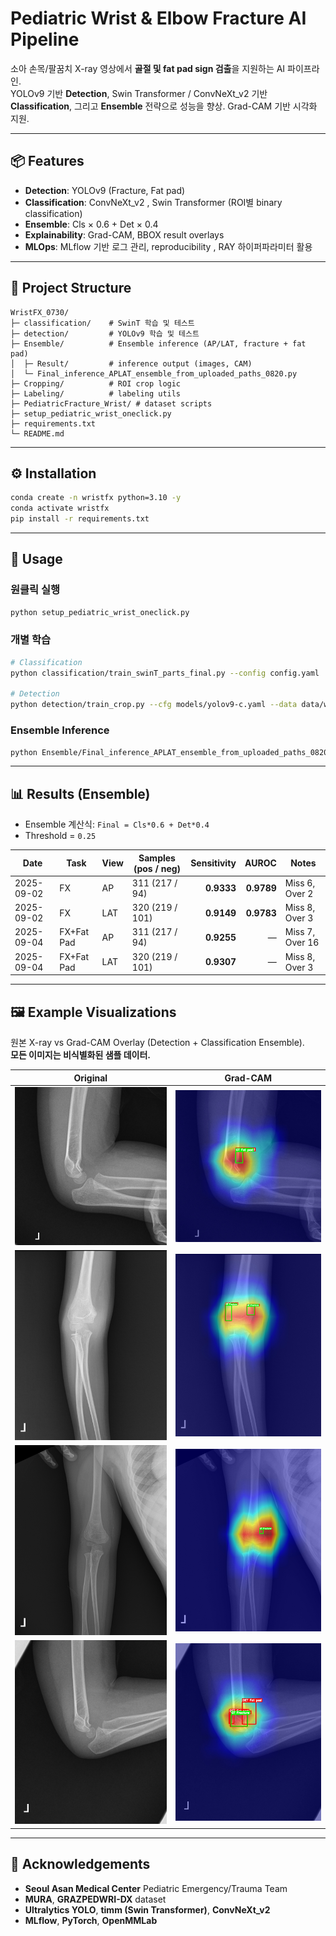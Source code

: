 # Pediatric Wrist & Elbow Fracture AI Pipeline

소아 손목/팔꿈치 X-ray 영상에서 **골절 및 fat pad sign 검출**을 지원하는 AI 파이프라인.  
YOLOv9 기반 **Detection**, Swin Transformer  / ConvNeXt_v2 기반 **Classification**, 그리고 **Ensemble** 전략으로 성능을 향상. Grad-CAM 기반 시각화 지원.

---

## 📦 Features
- **Detection**: YOLOv9 (Fracture, Fat pad)
- **Classification**: ConvNeXt_v2 , Swin Transformer (ROI별 binary classification)
- **Ensemble**: Cls × 0.6 + Det × 0.4
- **Explainability**: Grad-CAM, BBOX result overlays
- **MLOps**: MLflow 기반 로그 관리, reproducibility , RAY 하이퍼파라미터 활용

---

## 📂 Project Structure
```
WristFX_0730/
├─ classification/    # SwinT 학습 및 테스트
├─ detection/         # YOLOv9 학습 및 테스트
├─ Ensemble/          # Ensemble inference (AP/LAT, fracture + fat pad)
│  ├─ Result/         # inference output (images, CAM)
│  └─ Final_inference_APLAT_ensemble_from_uploaded_paths_0820.py
├─ Cropping/          # ROI crop logic
├─ Labeling/          # labeling utils
├─ PediatricFracture_Wrist/ # dataset scripts
├─ setup_pediatric_wrist_oneclick.py
├─ requirements.txt
└─ README.md
```

---

## ⚙️ Installation
```bash
conda create -n wristfx python=3.10 -y
conda activate wristfx
pip install -r requirements.txt
```

---

## 🚀 Usage

### 원클릭 실행
```bash
python setup_pediatric_wrist_oneclick.py
```

### 개별 학습
```bash
# Classification
python classification/train_swinT_parts_final.py --config config.yaml

# Detection
python detection/train_crop.py --cfg models/yolov9-c.yaml --data data/wrist.yaml
```

### Ensemble Inference
```bash
python Ensemble/Final_inference_APLAT_ensemble_from_uploaded_paths_0820.py
```

---

## 📊 Results (Ensemble)

- Ensemble 계산식: `Final = Cls*0.6 + Det*0.4`
- Threshold = `0.25`

| Date | Task | View | Samples (pos / neg) | Sensitivity | AUROC | Notes |
|---|---|---|---|---:|---:|---|
| 2025-09-02 | FX | AP  | 311 (217 / 94) | **0.9333** | **0.9789** | Miss 6, Over 2 |
| 2025-09-02 | FX | LAT | 320 (219 / 101) | **0.9149** | **0.9783** | Miss 8, Over 3 |
| 2025-09-04 | FX+Fat Pad | AP  | 311 (217 / 94) | **0.9255** | — | Miss 7, Over 16 |
| 2025-09-04 | FX+Fat Pad | LAT | 320 (219 / 101) | **0.9307** | — | Miss 8, Over 3 |

---

## 🖼️ Example Visualizations

원본 X-ray vs Grad-CAM Overlay (Detection + Classification Ensemble).  
**모든 이미지는 비식별화된 샘플 데이터.**

| Original | Grad-CAM |
|---|---|
| ![](./Ensemble/Result/01029957HBD_CR16860.1.4.jpg) | ![](./Ensemble/Result/01029957HBD_CR16860.1.4_CAM.jpg) |
| ![](./Ensemble/Result/02016545HBD_CR08599.1.3.jpg) | ![](./Ensemble/Result/02016545HBD_CR08599.1.3_CAM.jpg) |
| ![](./Ensemble/Result/02025808HBD_CR14258.1.3.jpg) | ![](./Ensemble/Result/02025808HBD_CR14258.1.3_CAM.jpg) |
| ![](./Ensemble/Result/02030557HBD_CR17256.1.4.jpg) | ![](./Ensemble/Result/02030557HBD_CR17256.1.4_CAM.jpg) |

---

## 🤝 Acknowledgements
- **Seoul Asan Medical Center** Pediatric Emergency/Trauma Team  
- **MURA**, **GRAZPEDWRI-DX** dataset  
- **Ultralytics YOLO**, **timm (Swin Transformer)**, **ConvNeXt_v2**
- **MLflow**, **PyTorch**, **OpenMMLab**
